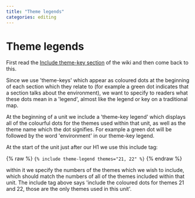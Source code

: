 ```yaml
---
title: "Theme legends"
categories: editing
---
```


# Theme legends

First read the [Include theme-key section](https://github.com/fireandlion/core/wiki/Include-theme-key) of the wiki and then come back to this.

Since we use 'theme-keys' which appear as coloured dots at the beginning of each section which they relate to (for example a green dot indicates that a section talks about the environment), we want to specify to readers what these dots mean in a 'legend', almost like the legend or key on a traditional map. 

At the beginning of a unit we include a 'theme-key legend' which displays all of the colourful dots for the themes used within that unit, as well as the theme name which the dot signifies. For example a green dot will be followed by the word 'environment' in our theme-key legend.

At the start of the unit just after our H1 we use this include tag:

{% raw %}
`{% include theme-legend themes="21, 22" %}`
{% endraw %}

within it we specify the numbers of the themes which we wish to include, which should match the numbers of all of the themes included within that unit. The include tag above says 'include the coloured dots for themes 21 and 22, those are the only themes used in this unit'.


